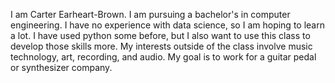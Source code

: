 I am Carter Earheart-Brown. I am pursuing a bachelor's in computer engineering. I have no experience
with data science, so I am hoping to learn a lot. I have used python some before, but I also want to use this class
to develop those skills more. My interests outside of the class involve music technology, art, recording, and audio. 
My goal is to work for a guitar pedal or synthesizer company.
